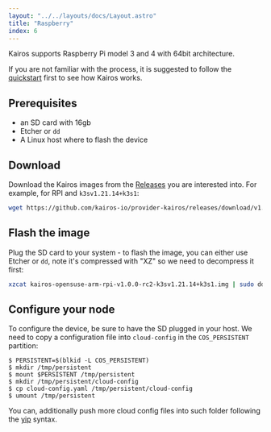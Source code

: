 ```yaml
---
layout: "../../layouts/docs/Layout.astro"
title: "Raspberry"
index: 6
---
```


Kairos supports Raspberry Pi model 3 and 4 with 64bit architecture.

If you are not familiar with the process, it is suggested to follow the [quickstart](/quickstart/installation) first to see how Kairos works.

## Prerequisites

- an SD card with 16gb
- Etcher or `dd`
- A Linux host where to flash the device

## Download

Download the Kairos images from the [Releases](https://github.com/kairos-io/provider-kairos/releases) you are interested into. For example, for RPI and `k3sv1.21.14+k3s1`:

```bash
wget https://github.com/kairos-io/provider-kairos/releases/download/v1.0.0-rc2/kairos-opensuse-arm-rpi-v1.0.0-rc2-k3sv1.21.14+k3s1.img
```

## Flash the image

Plug the SD card to your system - to flash the image, you can either use Etcher or `dd`, note it's compressed with "XZ" so we need to decompress it first:

```bash
xzcat kairos-opensuse-arm-rpi-v1.0.0-rc2-k3sv1.21.14+k3s1.img | sudo dd of=<device> oflag=sync status=progress
```

## Configure your node

To configure the device, be sure to have the SD plugged in your host. We need to copy a configuration file into `cloud-config` in the `COS_PERSISTENT` partition:

```
$ PERSISTENT=$(blkid -L COS_PERSISTENT)
$ mkdir /tmp/persistent
$ mount $PERSISTENT /tmp/persistent
$ mkdir /tmp/persistent/cloud-config
$ cp cloud-config.yaml /tmp/persistent/cloud-config
$ umount /tmp/persistent
```

You can, additionally push more cloud config files into such folder following the [yip](https://github.com/mudler/yip) syntax.
